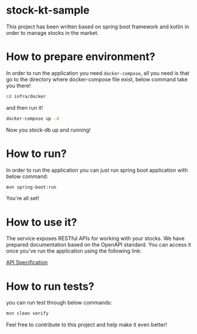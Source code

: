 # stock-kt-sample
This project has been written based on spring boot framework and kotlin in order to manage stocks in the market.

# How to prepare environment?
In order to run the application you need `docker-compose`, all you need is that go to the directory where docker-compose file
exist, below command take you there!

```bash
cd infra/docker
```

and then run it!  

```bash
docker-compose up -d
```
Now you stock-db up and running!

# How to run?

In order to run the application you can just run spring boot application with below command:

```bash
mvn spring-boot:run
```

You're all set!

# How to use it?

The service exposes RESTful APIs for working with your stocks. We have prepared documentation based on the OpenAPI standard.
You can access it once you've run the application using the following link:

[API Specification](http://localhost:8080/swagger-ui/index.html)

# How to run tests?

you can run test through below commands:
```bash
mvn clean verify
```

Feel free to contribute to this project and help make it even better!